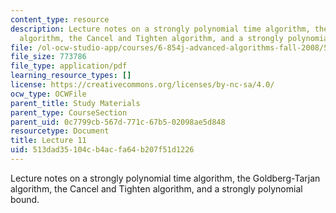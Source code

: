 ```yaml
---
content_type: resource
description: Lecture notes on a strongly polynomial time algorithm, the Goldberg-Tarjan
  algorithm, the Cancel and Tighten algorithm, and a strongly polynomial bound.
file: /ol-ocw-studio-app/courses/6-854j-advanced-algorithms-fall-2008/513dad35104cb4acfa64b207f51d1226_lect10_22.pdf
file_size: 773786
file_type: application/pdf
learning_resource_types: []
license: https://creativecommons.org/licenses/by-nc-sa/4.0/
ocw_type: OCWFile
parent_title: Study Materials
parent_type: CourseSection
parent_uid: 0c7799cb-567d-771c-67b5-02098ae5d848
resourcetype: Document
title: Lecture 11
uid: 513dad35-104c-b4ac-fa64-b207f51d1226
---
```

Lecture notes on a strongly polynomial time algorithm, the Goldberg-Tarjan algorithm, the Cancel and Tighten algorithm, and a strongly polynomial bound.